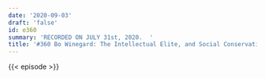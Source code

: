 ```yaml
---
date: '2020-09-03'
draft: 'false'
id: e360
summary: 'RECORDED ON JULY 31st, 2020.  '
title: '#360 Bo Winegard: The Intellectual Elite, and Social Conservatism'
---
```

{{< episode >}}
